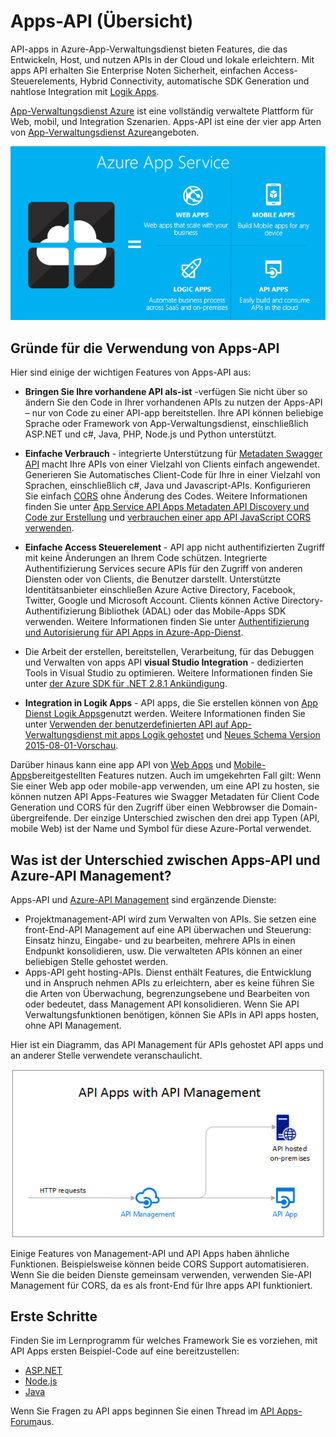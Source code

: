<properties 
    pageTitle="Einführung API Apps | Microsoft Azure" 
    description="Erfahren Sie, wie App-Verwaltungsdienst Azure Entwickeln, Host, und der Rest-APIs nutzen." 
    services="app-service\api" 
    documentationCenter=".net" 
    authors="tdykstra" 
    manager="wpickett" 
    editor=""/>

<tags 
    ms.service="app-service-api" 
    ms.workload="web" 
    ms.tgt_pltfrm="na" 
    ms.devlang="na" 
    ms.topic="get-started-article" 
    ms.date="08/23/2016" 
    ms.author="rachelap"/>

# <a name="api-apps-overview"></a>Apps-API (Übersicht)

API-apps in Azure-App-Verwaltungsdienst bieten Features, die das Entwickeln, Host, und nutzen APIs in der Cloud und lokale erleichtern. Mit apps API erhalten Sie Enterprise Noten Sicherheit, einfachen Access-Steuerelements, Hybrid Connectivity, automatische SDK Generation und nahtlose Integration mit [Logik Apps](../app-service-logic/app-service-logic-what-are-logic-apps.md).

[App-Verwaltungsdienst Azure](../app-service/app-service-value-prop-what-is.md) ist eine vollständig verwaltete Plattform für Web, mobil, und Integration Szenarien. Apps-API ist eine der vier app Arten von [App-Verwaltungsdienst Azure](../app-service/app-service-value-prop-what-is.md)angeboten.

![App-Typen in Azure-App-Verwaltungsdienst](./media/app-service-api-apps-why-best-platform/appservicesuite.png)

## <a name="why-use-api-apps"></a>Gründe für die Verwendung von Apps-API

Hier sind einige der wichtigen Features von Apps-API aus:

- **Bringen Sie Ihre vorhandene API als-ist** -verfügen Sie nicht über so ändern Sie den Code in Ihrer vorhandenen APIs zu nutzen der Apps-API – nur von Code zu einer API-app bereitstellen. Ihre API können beliebige Sprache oder Framework von App-Verwaltungsdienst, einschließlich ASP.NET und c#, Java, PHP, Node.js und Python unterstützt.

- **Einfache Verbrauch** - integrierte Unterstützung für [Metadaten Swagger API](http://swagger.io/) macht Ihre APIs von einer Vielzahl von Clients einfach angewendet.  Generieren Sie Automatisches Client-Code für Ihre in einer Vielzahl von Sprachen, einschließlich c#, Java und Javascript-APIs. Konfigurieren Sie einfach [CORS](app-service-api-cors-consume-javascript.md) ohne Änderung des Codes. Weitere Informationen finden Sie unter [App Service API Apps Metadaten API Discovery und Code zur Erstellung](app-service-api-metadata.md) und [verbrauchen einer app API JavaScript CORS verwenden](app-service-api-cors-consume-javascript.md). 

- **Einfache Access Steuerelement** - API app nicht authentifizierten Zugriff mit keine Änderungen an Ihrem Code schützen. Integrierte Authentifizierung Services secure APIs für den Zugriff von anderen Diensten oder von Clients, die Benutzer darstellt. Unterstützte Identitätsanbieter einschließen Azure Active Directory, Facebook, Twitter, Google und Microsoft Account. Clients können Active Directory-Authentifizierung Bibliothek (ADAL) oder das Mobile-Apps SDK verwenden. Weitere Informationen finden Sie unter [Authentifizierung und Autorisierung für API Apps in Azure-App-Dienst](app-service-api-authentication.md).

- Die Arbeit der erstellen, bereitstellen, Verarbeitung, für das Debuggen und Verwalten von apps API **visual Studio Integration** - dedizierten Tools in Visual Studio zu optimieren. Weitere Informationen finden Sie unter [der Azure SDK für .NET 2.8.1 Ankündigung](/blog/announcing-azure-sdk-2-8-1-for-net/).

- **Integration in Logik Apps** - API apps, die Sie erstellen können von [App Dienst Logik Apps](../app-service-logic/app-service-logic-what-are-logic-apps.md)genutzt werden.  Weitere Informationen finden Sie unter [Verwenden der benutzerdefinierten API auf App-Verwaltungsdienst mit apps Logik gehostet](../app-service-logic/app-service-logic-custom-hosted-api.md) und [Neues Schema Version 2015-08-01-Vorschau](../app-service-logic/app-service-logic-schema-2015-08-01.md).

Darüber hinaus kann eine app API von [Web Apps](../app-service-web/app-service-web-overview.md) und [Mobile-Apps](../app-service-mobile/app-service-mobile-value-prop.md)bereitgestellten Features nutzen. Auch im umgekehrten Fall gilt: Wenn Sie einer Web app oder mobile-app verwenden, um eine API zu hosten, sie können nutzen API Apps-Features wie Swagger Metadaten für Client Code Generation und CORS für den Zugriff über einen Webbrowser die Domain-übergreifende. Der einzige Unterschied zwischen den drei app Typen (API, mobile Web) ist der Name und Symbol für diese Azure-Portal verwendet.

## <a name="whats-the-difference-between-api-apps-and-azure-api-management"></a>Was ist der Unterschied zwischen Apps-API und Azure-API Management?

Apps-API und [Azure-API Management](../api-management/api-management-key-concepts.md) sind ergänzende Dienste:

* Projektmanagement-API wird zum Verwalten von APIs. Sie setzen eine front-End-API Management auf eine API überwachen und Steuerung: Einsatz hinzu, Eingabe- und zu bearbeiten, mehrere APIs in einen Endpunkt konsolidieren, usw. Die verwalteten APIs können an einer beliebigen Stelle gehostet werden.
* Apps-API geht hosting-APIs. Dienst enthält Features, die Entwicklung und in Anspruch nehmen APIs zu erleichtern, aber es keine führen Sie die Arten von Überwachung, begrenzungsebene und Bearbeiten von oder bedeutet, dass Management API konsolidieren. Wenn Sie API Verwaltungsfunktionen benötigen, können Sie APIs in API apps hosten, ohne API Management.

Hier ist ein Diagramm, das API Management für APIs gehostet API apps und an anderer Stelle verwendete veranschaulicht.

![Azure-API Management und API-Apps](./media/app-service-api-apps-why-best-platform/apia-apim.png)

Einige Features von Management-API und API Apps haben ähnliche Funktionen.  Beispielsweise können beide CORS Support automatisieren. Wenn Sie die beiden Dienste gemeinsam verwenden, verwenden Sie-API Management für CORS, da es als front-End für Ihre apps API funktioniert. 

## <a name="getting-started"></a>Erste Schritte

Finden Sie im Lernprogramm für welches Framework Sie es vorziehen, mit API Apps ersten Beispiel-Code auf eine bereitzustellen:

* [ASP.NET](app-service-api-dotnet-get-started.md) 
* [Node.js](app-service-api-nodejs-api-app.md) 
* [Java](app-service-api-java-api-app.md) 

Wenn Sie Fragen zu API apps beginnen Sie einen Thread im [API Apps-Forum](https://social.msdn.microsoft.com/Forums/en-US/home?forum=AzureAPIApps)aus. 
